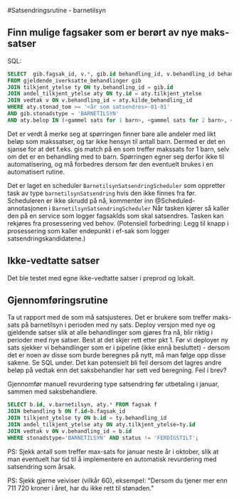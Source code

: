 #Satsendringsrutine - barnetilsyn

## Finn mulige fagsaker som er berørt av nye maks-satser
SQL: 
```sql
SELECT  gib.fagsak_id, v.*, gib.id behandling_id, v.behandling_id behandling_id_for_vedtak, v.barnetilsyn
FROM gjeldende_iverksatte_behandlinger gib
JOIN tilkjent_ytelse ty ON ty.behandling_id = gib.id
JOIN andel_tilkjent_ytelse aty ON ty.id = aty.tilkjent_ytelse
JOIN vedtak v ON v.behandling_id = aty.kilde_behandling_id
WHERE aty.stonad_tom >= '<år som satsendres>-01-01' 
AND gib.stonadstype = 'BARNETILSYN' 
AND aty.belop IN (<gammel sats for 1 barn>, <gammel sats for 2 barn>, <gammel sats for 3 eller flere barn>);
```
Det er verdt å merke seg at spørringen finner bare alle andeler med likt beløp som makssatser, og tar ikke hensyn til antall barn. 
Dermed er det en sjanse for at det f.eks. gis match på en som treffer makssats for 1 barn, selv om det er en behandling med to barn.
Spørringen egner seg derfor ikke til automatisering, og må forbedres dersom før den eventuelt brukes i en automatisert rutine.

Det er laget en scheduler `BarnetilsynSatsendringScheduler` som oppretter task av type `barnetilsynSatsendring` hvis den ikke finnes fra før. 
Scheduleren er ikke skrudd på nå, kommenter inn @Scheduled-annotasjonen i `BarnetilsynSatsendringScheduler`
Når tasken kjører så kaller den på en service som logger fagsakIds som skal satsendres. Tasken kan rekjøres fra prosessering ved behov.
(Potensiell forbedring: Legg til knapp i prosessering som kaller endepunkt i ef-sak som logger satsendringskandidatene.)

## Ikke-vedtatte satser
Det ble testet med egne ikke-vedtatte satser i preprod og lokalt.

## Gjennomføringsrutine
Ta ut rapport med de som må satsjusteres. Det er brukere som treffer maks-sats på barnetilsyn i perioden med ny sats.
Deploy versjon med nye og gjeldende satser slik at alle behandlinger som gjøres fra nå, blir riktig i perioder med nye satser. Best at det skjer rett etter pkt 1.
Før vi deployer ny sats sjekker vi behandlinger som er i pipeline (ikke ennå besluttet) - dersom det er noen av disse som burde beregnes på nytt, må man følge opp disse sakene. Se SQL under.
Det kan potensielt bli feil dersom det lagres andre beløp på vedtak enn det saksbehandler har sett ved beregning. Feil i brev?

Gjennomfør manuell revurdering type satsendring før utbetaling i januar, sammen med saksbehandlere.


```sql
SELECT b.id, v.barnetilsyn, aty.* FROM fagsak f
JOIN behandling b ON f.id=b.fagsak_id
JOIN tilkjent_ytelse ty ON b.id = ty.behandling_id
JOIN andel_tilkjent_ytelse aty ON aty.tilkjent_ytelse=ty.id
JOIN vedtak v ON v.behandling_id = b.id
WHERE stonadstype='BARNETILSYN' AND status != 'FERDIGSTILT';
```

PS: Sjekk antall som treffer max-sats for januar neste år i oktober, slik at man eventuelt har tid til å implementere en automatisk revurdering med satsendring som årsak.

PS: Sjekk gjerne veiviser (vilkår 6G), eksempel: "Dersom du tjener mer enn 711 720 kroner i året, har du ikke rett til stønaden."

